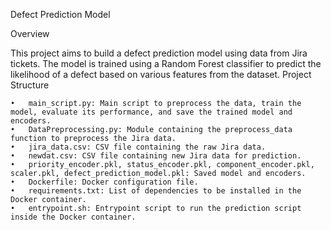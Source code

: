 Defect Prediction Model

Overview

This project aims to build a defect prediction model using data from Jira tickets. The model is trained using a Random Forest classifier to predict the likelihood of a defect based on various features from the dataset.
Project Structure

	•	main_script.py: Main script to preprocess the data, train the model, evaluate its performance, and save the trained model and encoders.
	•	DataPreprocessing.py: Module containing the preprocess_data function to preprocess the Jira data.
	•	jira_data.csv: CSV file containing the raw Jira data.
	•	newdat.csv: CSV file containing new Jira data for prediction.
	•	priority_encoder.pkl, status_encoder.pkl, component_encoder.pkl, scaler.pkl, defect_prediction_model.pkl: Saved model and encoders.
	•	Dockerfile: Docker configuration file.
	•	requirements.txt: List of dependencies to be installed in the Docker container.
	•	entrypoint.sh: Entrypoint script to run the prediction script inside the Docker container.